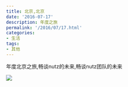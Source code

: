 ```yaml
---
title: 北京,北京
date: '2016-07-17'
description: 年度之旅
permalink: '/2016/07/17.html'
categories:
- 生活
tags:
- 其他
---
```


年度北京之旅,畅谈nutz的未来,畅谈nutz团队的未来

<img src="{{urls.media}}/2016/07/17/zozoh.jpg"></img>